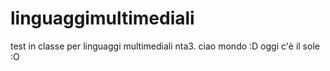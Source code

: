 # linguaggimultimediali
test in classe per linguaggi multimediali nta3. ciao mondo :D oggi c'è il sole :O
